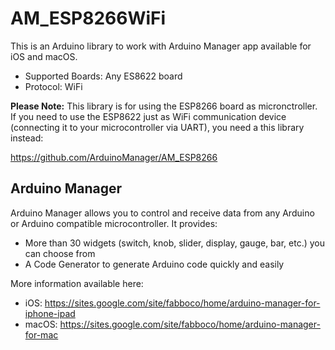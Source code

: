 # AM_ESP8266WiFi

This is an Arduino library to work with Arduino Manager app available for iOS and macOS.

 * Supported Boards: Any ES8622 board
 * Protocol: WiFi

 **Please Note:** This library is for using the ESP8266 board as micronctroller. If you need to use the ESP8622 just as WiFi communication device (connecting it to your microcontroller via UART), you need a this library instead:

 https://github.com/ArduinoManager/AM_ESP8266


## Arduino Manager

Arduino Manager allows you to control and receive data from any Arduino or Arduino compatible microcontroller. It provides:

* More than 30 widgets (switch, knob, slider, display, gauge, bar, etc.) you can choose from
* A Code Generator to generate Arduino code quickly and easily 

More information available here:

- iOS: https://sites.google.com/site/fabboco/home/arduino-manager-for-iphone-ipad
- macOS: https://sites.google.com/site/fabboco/home/arduino-manager-for-mac
